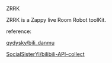 ZRRK

ZRRK is a Zappy live Room Robot toolKit.

reference:

[qydysky/bili_danmu](https://github.com/qydysky/bili_danmu)

[SocialSisterYi/bilibili-API-collect](https://github.com/SocialSisterYi/bilibili-API-collect)
